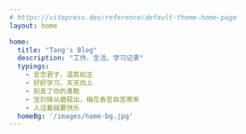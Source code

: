 ```yaml
---
# https://vitepress.dev/reference/default-theme-home-page
layout: home

home:
  title: "Tang's Blog"
  description: "工作、生活、学习记录"
  typings: 
    - 言念君子，温其如玉
    - 好好学习，天天向上
    - 别丢了你的勇敢
    - 宝剑锋从磨砺出，梅花香苦自苦寒来
    - 人活着就要快乐
  homeBg: '/images/home-bg.jpg'
---
```


